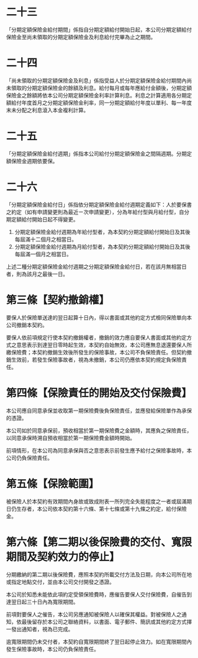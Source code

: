 # 二十三

「分期定額保險金給付期間」係指自分期定額給付開始日起，本公司分期定額給付保險金至尚未領取的分期定額保險金及利息給付完畢為止之期間。

# 二十四

「尚未領取的分期定額保險金及利息」係指受益人於分期定額保險金給付期間內尚未領取的分期定額保險金的餘額及利息。給付每月或每年應給付金額後，分期定額保險金之餘額將依本公司分期定額保險金利率計算利息。利息之計算適用各分期定額給付年度首月之分期定額保險金利率，同一分期定額給付年度以單利、每一年度末未分配之利息滾入本金複利計算。

# 二十五

「分期定額保險金給付週期」係指本公司給付分期定額保險金之間隔週期。分期定額保險金週期依要保。

# 二十六

「分期定額保險金給付日」係指依分期定額保險金給付週期定義如下：人於要保書之約定（如有申請變更則為最近ㄧ次申請變更），分為年給付型與月給付型，自分期定額給付開始日起不得變更。

1. 分期定額保險金給付週期為年給付型者，為本契約分期定額給付開始日及其後每屆滿十二個月之相當日。
2. 分期定額保險金給付週期為月給付型者，為本契約分期定額給付開始日及其後每屆滿一個月之相當日。

上述二種分期定額保險金給付週期之分期定額保險金給付日，若在該月無相當日者，則為該月之最後一日。

# 第三條【契約撤銷權】

要保人於保險單送達的翌日起算十日內，得以書面或其他約定方式檢同保險單向本公司撤銷本契約。

要保人依前項規定行使本契約撤銷權者，撤銷的效力應自要保人書面或其他約定方式之意思表示到達翌日零時起生效，本契約自始無效，本公司應無息退還要保人所繳保險費；本契約撤銷生效後所發生的保險事故，本公司不負保險責任。但契約撤銷生效前，若發生保險事故者，視為未撤銷，本公司仍應依本契約規定負保險責任。

# 第四條【保險責任的開始及交付保險費】

本公司應自同意承保並收取第一期保險費後負保險責任，並應發給保險單作為承保的憑證。

本公司如於同意承保前，預收相當於第一期保險費之金額時，其應負之保險責任，以同意承保時溯自預收相當於第一期保險費金額時開始。

前項情形，在本公司為同意承保與否之意思表示前發生應予給付之保險事故時，本公司仍負保險責任。

# 第五條【保險範圍】

被保險人於本契約有效期間內身故或致成附表一所列完全失能程度之一者或屆滿期日仍生存者，本公司依本契約第十六條、第十七條或第十九條之約定，給付保險金。

# 第六條【第二期以後保險費的交付、寬限期間及契約效力的停止】

分期繳納的第二期以後保險費，應照本契約所載交付方法及日期，向本公司所在地或指定地點交付，並由本公司交付開發之憑證。

本公司於知悉未能依此項約定受領保險費時，應催告要保人交付保險費，自催告到達翌日起三十日內為寬限期間。

前項對要保人之催告，本公司另應通知被保險人以確保其權益。對被保險人之通知，依最後留存於本公司之聯絡資料，以書面、電子郵件、簡訊或其他約定方式擇一發出通知者，視為已完成。

逾寬限期間仍未交付者，本契約自寬限期間終了翌日起停止效力。如在寬限期間內發生保險事故時，本公司仍負保險責任。